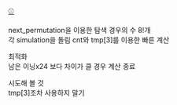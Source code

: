 [⚾](https://www.acmicpc.net/problem/17281)

next_permutation을 이용한 탐색 경우의 수 8!개  
각 simulation을 돌림 cnt와 tmp[3]를 이용한 빠른 계산  

최적화  
남은 이닝x24 보다 차이가 클 경우 계산 종료 

시도해 볼 것  
tmp[3]조차 사용하지 말기 
